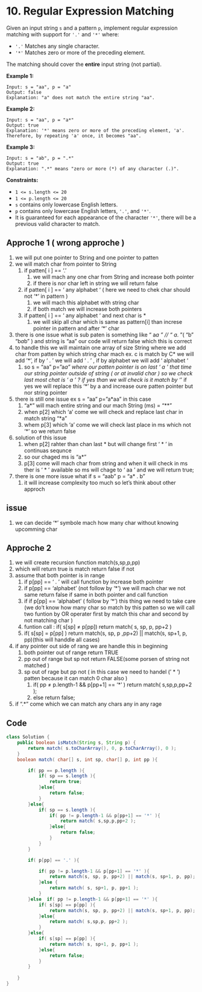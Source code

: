 # 10. Regular Expression Matching

Given an input string `s` and a pattern `p`, implement regular expression matching with support for `'.'` and `'*'` where:

- `'.'` Matches any single character.
- `'*'` Matches zero or more of the preceding element.

The matching should cover the **entire** input string (not partial).

**Example 1:**

```
Input: s = "aa", p = "a"
Output: false
Explanation: "a" does not match the entire string "aa".

```

**Example 2:**

```
Input: s = "aa", p = "a*"
Output: true
Explanation: '*' means zero or more of the preceding element, 'a'. Therefore, by repeating 'a' once, it becomes "aa".

```

**Example 3:**

```
Input: s = "ab", p = ".*"
Output: true
Explanation: ".*" means "zero or more (*) of any character (.)".

```

**Constraints:**

- `1 <= s.length <= 20`
- `1 <= p.length <= 20`
- `s` contains only lowercase English letters.
- `p` contains only lowercase English letters, `'.'`, and `'*'`.
- It is guaranteed for each appearance of the character `'*'`, there will be a previous valid character to match.

## Approche 1 ( wrong approche  )

1. we will put one pointer to String and one pointer to patten 
2. we will match char from pointer to String 
    1. if patten[ i ] == ‘.’
        1. we will mach any one char from String and increase both pointer 
        2. if there is nor char left in string we will return false
    2. if patten[ i ] == ‘ any alphabet ‘ ( here we need to chek char should not ‘*’ in pattern  )
        1. we will mach this alphabet with string char 
        2. if both match we will increase both pointers
    3. if patten[ i ] == ‘ any alphabet ‘ and next char is * 
        1. we will skip all char which is same as pattern[i] than increse pointer in pattern and after ‘*’ char
3. there is one issue what is sub paten  is something like “ a*a ”  // “ a*. ”( “b” “b*a*b” ) and string is “aa” our code will return false which this is correct
4. to handle this we will maintain one array of size String where we add char from patten  by which string char mach ex. c is match by  C* we will add ’*’, if by ‘ . ’ we will add ‘ . ’ , if by alphabet we will add ‘ alphabet ‘ 
    1. so  s = “aa” p=”a*a” where our patten pointer is on last ‘ a ’ that time our string pointer outside of string ( or at invalid char ) so we check last most chat is ‘ a ’ ? if yes than we will check is it match by ‘*’ if yes we will replace this ‘*’ by a and increase oure patten pointer but nor string pointer 
5. there is still one issue ex s = “aa” p=”a*aa” in this case 
    1. “a*” will mach entire string and our mach String (ms) = “**”
    2. when p[2] which ‘a’ come we will check and replace last char in match string “*a”
    3. whem p[3] which ‘a’ come we will check last place in ms which not ‘*’ so we return false 
6. solution of this issue
    1. when p[2] rahter than chan last * but will change first ‘ * ’ in  continuas sequnce 
    2. so our chaged ms is “a*”
    3. p[3] come will mach char from string and when it will check in ms ther is ‘ * ’ available so ms will chage to ‘ aa ’ and we will return true;
7. there is one more issue what if s = “aab” p = “a* . b”
    1. it will increase complexity too much so let’s think about other approch 

## issue

1. we can decide ‘*’ symbole mach how many char without knowing upcomming char 

## Approche 2

1. we will create recursion function match(s,sp,p,pp)
2. which will return true is match return false if not 
3. assume that both pointer is in range
    1. if p[pp] == ‘ . ’ will call function by increase both pointer 
    2. if p[pp] == ‘alphabet’ (not follow by ‘*’) we will mach char we not same return false if same in both pointer and call function 
    3. if if p[pp] == ‘alphabet’ ( follow by ‘*’) this thing we need to take care (we do’t know how many char so match by this patten so we will call two funtion by OR operater first by match this char and second by not matching char )
    4. funtion call : if( s[sp] ≠ p[pp]) return match( s, sp, p, pp+2 )
    5. if( s[sp] = p[pp] ) return match(s, sp, p ,pp+2) || match(s, sp+1, p, pp)(this will handdle all cases)
4. if any pointer out side of rang we are handle this in beginning 
    1. both pointer out of range return TRUE
    2. pp out of range but sp not return FALSE(some porsen of string not matched )
    3. sp out of rage but pp not ( in this case we need to handel (’ * ’) patten because it can match 0 char also  )
        1. if( pp ≠ p.length-1 && p[pp+1] == ‘*’ ) return match( s,sp,p,pp+2 );
        2. else return false;
5. if “.*” come which we can match any chars any in any rage 

## Code

```java
class Solution {
    public boolean isMatch(String s, String p) {
        return match( s.toCharArray(), 0, p.toCharArray(), 0 );
    }
    boolean match( char[] s, int sp, char[] p, int pp ){

        if( pp == p.length ){
            if( sp == s.length ){
                return true;
            }else{
                return false;
            }
        }else{
            if( sp == s.length ){
                if( pp != p.length-1 && p[pp+1] == '*' ){
                    return match( s,sp,p,pp+2 );
                }else{
                    return false;
                }
            }
        }

        if( p[pp] == '.' ){

            if( pp != p.length-1 && p[pp+1] == '*' ){
                return match(s, sp, p, pp+2) || match(s, sp+1, p, pp);
            }else {
                return match( s, sp+1, p, pp+1 );
            }
        }else  if( pp != p.length-1 && p[pp+1] == '*' ){
            if( s[sp] == p[pp] ){
                return match(s, sp, p, pp+2) || match(s, sp+1, p, pp);
            }else{
                return match( s,sp,p, pp+2 );
            }
        }else{
            if( s[sp] == p[pp] ){
                return match( s, sp+1, p, pp+1 );
            }else{
                return false;
            }
        }
       
    }
}

```